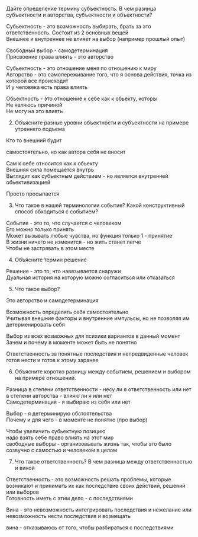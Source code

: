 Дайте определение термину субъектность. В чем разница субъектности и авторства, субъектности и объектности?

Субьектность - это возможность выбирать, брать за это ответственность. Состоит из 2 основных вещей  
Внешнее и внутреннее не влияет на выбор (например прошлый опыт)  
  
Свободный выбор - самодетерминация  
Присвоение права влиять - это авторство  
  
Субьектность - это отношение меня по отношению к миру  
Авторство - это самопереживание того, что я основа действия, точка из которой все происходит  
И у человека есть права влиять  
  
Обьектность - это отношение к себе как к обьекту, которы  
Не являюсь причиной  
Не могу на это влиять

2. Объясните разные уровни объектности и субъектности на примере утреннего подъема

Кто то внешний будит  
  
самостоятельно, но как автора себя не вносит  
  
Сам к себе относится как к обьекту  
Внешняя сила помещается внутрь  
Выглядит как субьектным действием - но является внутренней обьективизацией  
  
Просто просыпается

3. Что такое в нашей терминологии событие? Какой конструктивный способ обходиться с событием?

Событие - это то, что случается с человеком  
Его можно только принять  
Может вызывать любые чувства, но функция только 1 - принятие  
В жизни ничего не изменится - но жить станет легче  
Чтобы не застрявать в этом месте

4. Объясните термин решение

Решение - это то, что навязывается снаружи  
Дуальная история на которую можно согласиться или отказаться

5. Что такое выбор?

Это авторство и самодетерминация  
  
Возможность определять себя самостоятельно  
Учитывая внешние факторы и внутренние импульсы, но не позволяя им детерменировать себя  
  
Выбор из всех возможных для психики вариантов в данный момент  
Зачем и почему в моменте может быть не понятно  
  
Ответственность за понятные последствия и непредвиденные человек готов нести и готов к этому заранее

6. Объясните коротко разницу между событием, решением и выбором на примере отношений.

Разница в степени ответственности - несу ли я ответственность или нет  
в степени авторства - влияю ли я или нет  
Самодетерминация - я выбираю из себя или нет  
  
  
Выбор - я детерминирую обстоятельства  
Почему и для чего - в моменте не понятно (про выбор)  
  
Чтобы увеличить субьектную позицию  
надо взять себе право влиять на этот мир  
свободные выборы - организовывать жизнь так, чтобы это было созвучно с самостью и человеком в целом

7. Что такое ответственность? В чем разница между ответственностью и виной

Ответственность - это возможность решать проблемы, которые возникают и принимать их как последствие своих действий, решений или выборов  
Готовность иметь с этим дело - с последствиями  
  
Вина - это невозможность интегрировать последствия и нежелание или невозможность нести последствия и возмещать  
  
вина - отказываюсь от того, чтобы разбираться с последствиями